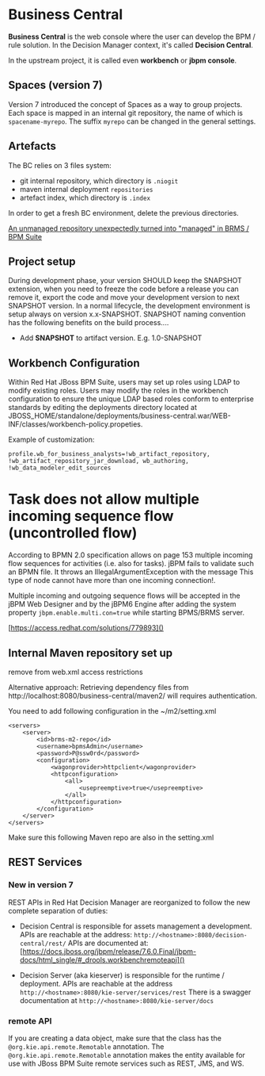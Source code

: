 # Business Central

**Business Central** is the web console where the user can develop the BPM / rule solution. In the Decision Manager context, it's called **Decision Central**.

In the upstream project, it is called even **workbench** or **jbpm console**.

## Spaces (version 7)

Version 7 introduced the concept of Spaces as a way to group projects.
Each space is mapped in an internal git repository, the name of which is `spacename-myrepo`. 
The suffix `myrepo` can be changed in the general settings.

## Artefacts

The BC relies on 3 files system:

- git internal repository, which directory is `.niogit`
- maven internal deployment `repositories`
- artefact index, which directory is `.index`

In order to get a fresh BC environment, delete the previous directories.

[An unmanaged repository unexpectedly turned into "managed" in BRMS / BPM Suite](https://access.redhat.com/solutions/2999391)

## Project setup
During development phase, your version SHOULD keep the SNAPSHOT extension, when you need to freeze the code before a release you can remove it, export the code and move your development version to next SNAPSHOT version. In a normal lifecycle, the development environment is setup always on version x.x-SNAPSHOT. SNAPSHOT naming convention has the following benefits on the build process....

- Add **SNAPSHOT** to artifact version. E.g. 1.0-SNAPSHOT

## Workbench Configuration

Within Red Hat JBoss BPM Suite, users may set up roles using LDAP to modify existing roles. Users may modify the roles in the workbench configuration to ensure the unique LDAP based roles conform to enterprise standards by editing the deployments directory located at JBOSS_HOME/standalone/deployments/business-central.war/WEB-INF/classes/workbench-policy.propeties.

Example of customization:

    profile.wb_for_business_analysts=!wb_artifact_repository, !wb_artifact_repository_jar_download, wb_authoring, !wb_data_modeler_edit_sources

# Task does not allow multiple incoming sequence flow (uncontrolled flow)

According to BPMN 2.0 specification allows on page 153 multiple incoming flow sequences for activities (i.e. also for tasks). jBPM fails to validate such an BPMN file. It throws an IllegalArgumentException with the message This type of node cannot have more than one incoming connection!.

Multiple incoming and outgoing sequence flows will be accepted in the jBPM Web Designer and by the jBPM6 Engine after adding the system property `jbpm.enable.multi.con=true` while starting BPMS/BRMS server.

[https://access.redhat.com/solutions/779893]()

## Internal Maven repository set up

remove from web.xml access restrictions


Alternative approach:
Retrieving dependency files from http://localhost:8080/business-central/maven2/ will requires authentication.

You need to add following configuration in the ~/m2/setting.xml

    <servers>
        <server>
            <id>brms-m2-repo</id>
            <username>bpmsAdmin</username>
            <password>P@ssw0rd</password>
            <configuration>
                <wagonprovider>httpclient</wagonprovider>
                <httpconfiguration>
                    <all>
                        <usepreemptive>true</usepreemptive>
                    </all>
                </httpconfiguration>
            </configuration>
        </server>
    </servers>

Make sure this following Maven repo are also in the setting.xml

## REST Services

### New in version 7

REST APIs in Red Hat Decision Manager are reorganized to follow the new complete separation of duties:

- Decision Central is responsible for assets management a development. APIs are reachable at the address: `http://<hostname>:8080/decision-central/rest/`  APIs are documented at: [https://docs.jboss.org/jbpm/release/7.6.0.Final/jbpm-docs/html_single/#_drools.workbenchremoteapi]()

- Decision Server (aka kieserver) is responsible for the runtime / deployment. APIs are reachable at the address `http://<hostname>:8080/kie-server/services/rest` There is a swagger documentation at `http://<hostname>:8080/kie-server/docs`

### remote API

If you are creating a data object, make sure that the class has the `@org.kie.api.remote.Remotable` annotation. The `@org.kie.api.remote.Remotable` annotation makes the entity available for use with JBoss BPM Suite remote services such as REST, JMS, and WS.
